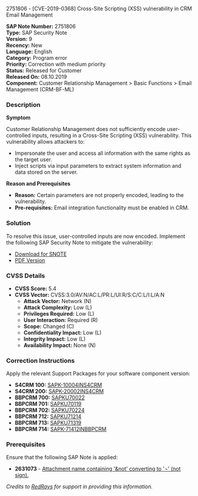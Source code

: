 2751806 - [CVE-2019-0368] Cross-Site Scripting (XSS) vulnerability in CRM Email Management

**SAP Note Number:** 2751806  
**Type:** SAP Security Note  
**Version:** 9  
**Recency:** New  
**Language:** English  
**Category:** Program error  
**Priority:** Correction with medium priority  
**Status:** Released for Customer  
**Released On:** 08.10.2019  
**Component:** Customer Relationship Management > Basic Functions > Email Management (CRM-BF-ML)

### Description

**Symptom**

Customer Relationship Management does not sufficiently encode user-controlled inputs, resulting in a Cross-Site Scripting (XSS) vulnerability. This vulnerability allows attackers to:

- Impersonate the user and access all information with the same rights as the target user.
- Inject scripts via input parameters to extract system information and data stored on the server.

**Reason and Prerequisites**

- **Reason:** Certain parameters are not properly encoded, leading to the vulnerability.
- **Pre-requisites:** Email integration functionality must be enabled in CRM.

### Solution

To resolve this issue, user-controlled inputs are now encoded. Implement the following SAP Security Note to mitigate the vulnerability:

- [Download for SNOTE](https://notesdownloads.sap.com/note/0040000001803322019)
- [PDF Version](https://userapps.support.sap.com/sap/support/sfm/notes/print/0002751806?language=en-US&token=79ABCAB464A10E65A0308094BE871A8F)

### CVSS Details

- **CVSS Score:** 5.4
- **CVSS Vector:** CVSS:3.0/AV:N/AC:L/PR:L/UI:R/S:C/C:L/I:L/A:N
  - **Attack Vector:** Network (N)
  - **Attack Complexity:** Low (L)
  - **Privileges Required:** Low (L)
  - **User Interaction:** Required (R)
  - **Scope:** Changed (C)
  - **Confidentiality Impact:** Low (L)
  - **Integrity Impact:** Low (L)
  - **Availability Impact:** None (N)

### Correction Instructions

Apply the relevant Support Packages for your software component version:

- **S4CRM 100:** [SAPK-10004INS4CRM](https://me.sap.com/supportpackage/SAPK-10004INS4CRM)
- **S4CRM 200:** [SAPK-20002INS4CRM](https://me.sap.com/supportpackage/SAPK-20002INS4CRM)
- **BBPCRM 700:** [SAPKU70022](https://me.sap.com/supportpackage/SAPKU70022)
- **BBPCRM 701:** [SAPKU70119](https://me.sap.com/supportpackage/SAPKU70119)
- **BBPCRM 702:** [SAPKU70224](https://me.sap.com/supportpackage/SAPKU70224)
- **BBPCRM 712:** [SAPKU71214](https://me.sap.com/supportpackage/SAPKU71214)
- **BBPCRM 713:** [SAPKU71319](https://me.sap.com/supportpackage/SAPKU71319)
- **BBPCRM 714:** [SAPK-71412INBBPCRM](https://me.sap.com/supportpackage/SAPK-71412INBBPCRM)

### Prerequisites

Ensure that the following SAP Note is applied:

- **2631073** - [Attachment name containing '&not' converting to '&#x00AC;' (not sign).](https://me.sap.com/notes/2631073)

*Credits to [RedRays](https://redrays.io) for support in providing this information.*